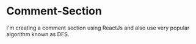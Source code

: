 # Comment-Section
I'm creating a comment section using ReactJs and also use very popular algorithm known as DFS.
